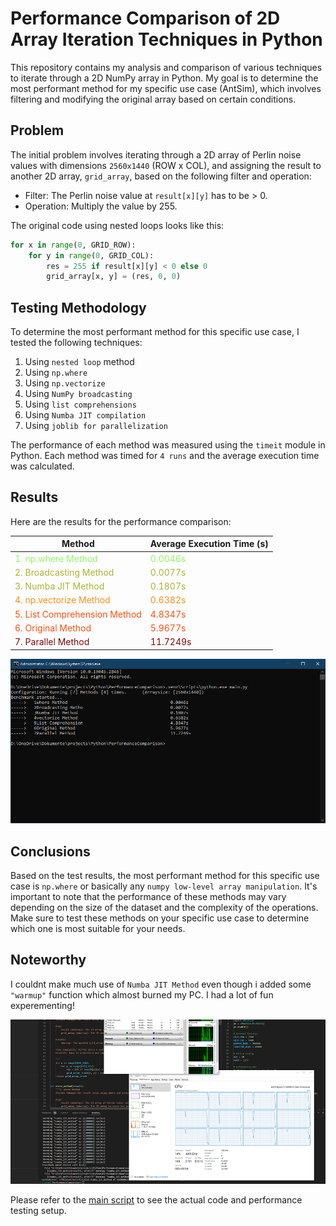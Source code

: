 # Performance Comparison of 2D Array Iteration Techniques in Python

This repository contains my analysis and comparison of various techniques to iterate through a 2D NumPy array in Python. My goal is to determine the most performant method for my specific use case (AntSim), which involves filtering and modifying the original array based on certain conditions.

## Problem

The initial problem involves iterating through a 2D array of Perlin noise values with dimensions `2560x1440` (ROW x COL), and assigning the result to another 2D array, `grid_array`, based on the following filter and operation:

- Filter: The Perlin noise value at `result[x][y]` has to be > 0.
- Operation: Multiply the value by 255.

The original code using nested loops looks like this:

```python
for x in range(0, GRID_ROW):
    for y in range(0, GRID_COL):
        res = 255 if result[x][y] < 0 else 0
        grid_array[x, y] = (res, 0, 0)
```

## Testing Methodology

To determine the most performant method for this specific use case, I tested the following techniques:

1. Using `nested loop` method
2. Using `np.where`
3. Using `np.vectorize`
4. Using `NumPy broadcasting`
5. Using `list comprehensions`
6. Using `Numba JIT compilation`
7. Using `joblib for parallelization`

The performance of each method was measured using the `timeit` module in Python. Each method was timed for ``4 runs`` and the average execution time was calculated.

## Results

Here are the results for the performance comparison:

| Method                   | Average Execution Time (s) |
| ------------------------ | --------------------------- |
| <span style="color:#90f768">1. np.where Method</span>          | <span style="color:#90f768">0.0046s</span>                        |
| <span style="color:#acb333">2. Broadcasting Method</span>       | <span style="color:#acb333">0.0077s</span>                         |
| <span style="color:#acb333">3. Numba JIT Method</span>          | <span style="color:#acb333">0.1807s</span>                         |
| <span style="color:#ff8e15">4. np.vectorize Method</span>      | <span style="color:#ff8e15">0.6382s</span>                        |
| <span style="color:#ff4e10">5. List Comprehension Method</span>| <span style="color:#ff4e10">4.8347s</span>                       |
| <span style="color:#ff4e10">6. Original Method</span>           | <span style="color:#ff4e10">5.9677s</span>                         |
| <span style="color:#7e0606">7. Parallel Method</span>          | <span style="color:#7e0606">11.7249s</span>                        |

![results](screen.png)

## Conclusions

Based on the test results, the most performant method for this specific use case is `np.where` or basically any `numpy low-level array manipulation`. It's important to note that the performance of these methods may vary depending on the size of the dataset and the complexity of the operations. Make sure to test these methods on your specific use case to determine which one is most suitable for your needs. 

## Noteworthy
I couldnt make much use of `Numba JIT Method` even though i added some `"warmup"` function which almost burned my PC.
I had a lot of fun experementing!

![results](screen2.png)

Please refer to the [main script](./main.py) to see the actual code and performance testing setup.
